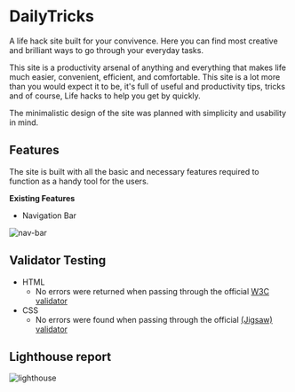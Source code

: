 # DailyTricks
A life hack site built for your convivence. Here you can find most creative and brilliant ways to go through your everyday tasks. 

This site is a productivity arsenal of anything and everything that makes life much easier, convenient, efficient, and comfortable. This site is a lot more than you would expect it to be, it's full of useful and productivity tips, tricks and of course, Life hacks to help you get by quickly.

The minimalistic design of the site was planned with simplicity and usability in mind. 


## Features

The site is built with all the basic and necessary features required to function as a handy tool for the users. 

**Existing Features**

* Navigation Bar

![nav-bar](https://user-images.githubusercontent.com/33554964/151682284-c2e0cad1-92ba-4d49-9015-b844a5071d62.jpg)

## Validator Testing
  * HTML
    * No errors were returned when passing through the official [W3C validator](https://validator.w3.org/nu/?doc=https%3A%2F%2Fjustcode01010010.github.io%2FDailyTricks%2Findex.html)
  * CSS
    * No errors were found when passing through the official [(Jigsaw) validator](https://jigsaw.w3.org/css-validator/validator?uri=https%3A%2F%2Fjustcode01010010.github.io%2FDailyTricks%2Fpages%2FfoodNdrink.html&profile=css3svg&usermedium=all&warning=1&vextwarning=&lang=en) 

## Lighthouse report

![lighthouse](https://user-images.githubusercontent.com/33554964/151682940-8b09548d-9bc6-45eb-bc14-98be1736a08f.jpg)
